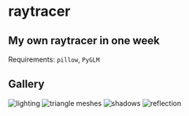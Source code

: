 # raytracer

## My own raytracer in one week
Requirements: `pillow`, `PyGLM`

## Gallery
![lighting](https://user-images.githubusercontent.com/73735838/209450074-5e7446d6-58c1-4301-9b47-8362bdf84000.png)
![triangle meshes](https://user-images.githubusercontent.com/73735838/210556100-1d1d1aad-550e-4cfd-8e5f-f50bcefb083a.png)
![shadows](https://user-images.githubusercontent.com/73735838/211147633-80082b41-34fd-4f2d-8d76-e63d370fc7a0.png)
![reflection](https://user-images.githubusercontent.com/73735838/211162384-be4d7408-4fe8-4710-89b8-99793d78e030.png)
